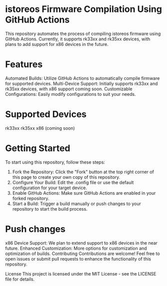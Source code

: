 # istoreos Firmware Compilation Using GitHub Actions
This repository automates the process of compiling istoreos firmware using GitHub Actions. Currently, it supports rk33xx and rk35xx devices, with plans to add support for x86 devices in the future.

# Features
Automated Builds: Utilize GitHub Actions to automatically compile firmware for supported devices.
Multi-Device Support: Initially supports rk33xx and rk35xx devices, with x86 support coming soon.
Customizable Configurations: Easily modify configurations to suit your needs.

# Supported Devices
rk33xx
rk35xx
x86 (coming soon)

# Getting Started
To start using this repository, follow these steps:

1. Fork the Repository: Click the "Fork" button at the top right corner of this page to create your own copy of this repository.
2. Configure Your Build: Edit the .config file or use the default configuration for your target device.
3. Enable GitHub Actions: Make sure GitHub Actions are enabled in your forked repository.
4. Start a Build: Trigger a build manually or push changes to your repository to start the build process.

# Push changes 
x86 Device Support: We plan to extend support to x86 devices in the near future.
Enhanced Customization: More options for customization and optimization of builds.
Contributing
Contributions are welcome! Feel free to open issues or submit pull requests to enhance the functionality of this repository.

License
This project is licensed under the MIT License - see the LICENSE file for details.
